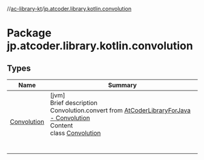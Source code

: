 //[ac-library-kt](../index.md)/[jp.atcoder.library.kotlin.convolution](index.md)



# Package jp.atcoder.library.kotlin.convolution  


## Types  
  
|  Name|  Summary| 
|---|---|
| [Convolution](-convolution/index.md)| [jvm]  <br>Brief description  <br>Convolution.convert from [AtCoderLibraryForJava - Convolution](https://github.com/NASU41/AtCoderLibraryForJava/blob/a7e73af20f0553b9d9c4a2e7c4194af817b12485/Convolution/Convolution.java#L10)  <br>Content  <br>class [Convolution](-convolution/index.md)  <br><br><br>


